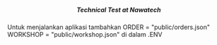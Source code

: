 <h5 align="center">Technical Test at Nawatech</h5>
<p>
    Untuk menjalankan aplikasi tambahkan
    ORDER = "public/orders.json"
    WORKSHOP = "public/workshop.json"
    di dalam .ENV
</p>
